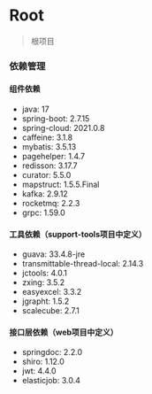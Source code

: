 # Root

> 根项目

### 依赖管理

#### 组件依赖

- java: 17
- spring-boot: 2.7.15
- spring-cloud: 2021.0.8
- caffeine: 3.1.8
- mybatis: 3.5.13
- pagehelper: 1.4.7
- redisson: 3.17.7
- curator: 5.5.0
- mapstruct: 1.5.5.Final
- kafka: 2.9.12
- rocketmq: 2.2.3
- grpc: 1.59.0

#### 工具依赖（support-tools项目中定义）

- guava: 33.4.8-jre
- transmittable-thread-local: 2.14.3
- jctools: 4.0.1
- zxing: 3.5.2
- easyexcel: 3.3.2
- jgrapht: 1.5.2
- scalecube: 2.7.1

#### 接口层依赖（web项目中定义）

- springdoc: 2.2.0
- shiro: 1.12.0
- jwt: 4.4.0
- elasticjob: 3.0.4
